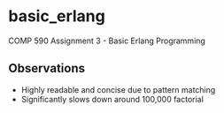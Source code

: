 # basic_erlang
COMP 590 Assignment 3 - Basic Erlang Programming

## Observations

- Highly readable and concise due to pattern matching
- Significantly slows down around 100,000 factorial
